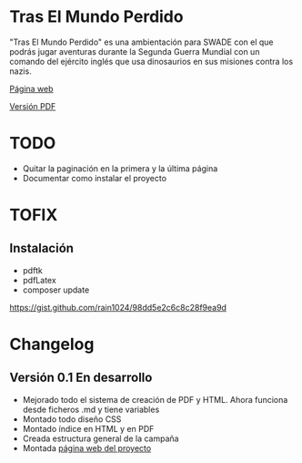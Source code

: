 # Tras El Mundo Perdido
"Tras El Mundo Perdido" es una ambientación para SWADE con el que podrás jugar aventuras durante la Segunda Guerra Mundial con un comando del ejército inglés que usa dinosaurios en sus misiones contra los nazis.

[Página web](https://mundoperdido.gwannon.com/)

[Versión PDF](https://mundoperdido.gwannon.com/pdf/)

# TODO
* Quitar la paginación en la primera y la última página
* Documentar como instalar el proyecto

# TOFIX

## Instalación
* pdftk
* pdfLatex
* composer update

https://gist.github.com/rain1024/98dd5e2c6c8c28f9ea9d

# Changelog

## Versión 0.1 En desarrollo
* Mejorado todo el sistema de creación de PDF y HTML. Ahora funciona desde ficheros .md y tiene variables
* Montado todo diseño CSS
* Montado índice en HTML y en PDF
* Creada estructura general de la campaña
* Montada [página web del proyecto](https://mundoperdido.gwannon.com/)